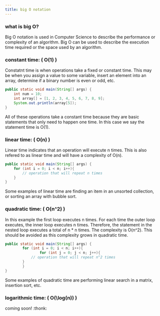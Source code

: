 ```yaml
---
title: big O notation
---
```


### what is big O?

Big O notation is used in Computer Science to describe the performance or complexity of an algorithm. Big O can be used to describe the execution time required or the space used by an algorithm.

### constant time: \( O(1) \)

Constatnt time is when operations take a fixed or constant time. This may be when you assign a value to some variable, insert an element into an array, determine if a binary number is even or odd, etc. 

```java
public static void main(String[] args) {
	int num = 10;
	int array[] = [1, 2, 3, 4, 5, 6, 7, 8, 9];
	System.out.println(array[5]);
}
```
All of these operations take a constant time because they are basic statements that only need to happen one time. In this case we say the statement time is O(1).

### linear time: \( O(n) \)

Linear time indicates that an operation will execute n times. This is also refered to as linear time and will have a complexity of O(n).

```java
public static void main(String[] args) {
	for (int i = 0; i < n; i++){
		// operation that will repeat n times
	}
}
```

Some examples of linear time are finding an item in an unsorted collection, or sorting an array with bubble sort.

### quadratic time: \( O(n^2) \)

In this example the first loop executes n times. For each time the outer loop executes, the inner loop executes n times. Therefore, the statement in the nested loop executes a total of n * n times. The complexity is O(n^2). This should be avoided as this complexity grows in quadratic time. 

```java 
public static void main(String[] args) {
        for (int i = 0; i < n; i++){
                for (int j = 0; j < n; j++){
			// operation that will repeat n^2 times
		} 
        }
}
```
Some examples of quadratic time are performing linear search in a matrix, insertion sort, etc.

### logarithmic time: \( O(\log(n)) \)

coming soon! 
:thonk:
